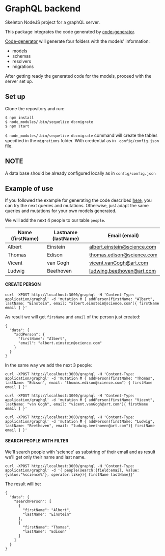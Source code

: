 # GraphQL backend
Skeleton NodeJS project for a graphQL server.

This package integrates the code generated by [code-generator](https://github.com/ScienceDb/graphql-server-model-codegen).

[Code-generator](https://github.com/ScienceDb/graphql-server-model-codegen) will generate four folders with the models' information:
* models
* schemas
* resolvers
* migrations

After getting ready the generated code for the models, proceed with the server set up.

## Set up

Clone the repository and run:
```
$ npm install
$ node_modules/.bin/sequelize db:migrate
$ npm start
```

``` $ node_modules/.bin/sequelize db:migrate ``` command will create the tables specified in the ```migrations``` folder.
With credential as in ``` config/config.json``` file.

## NOTE 
A data base should be already configured locally as in `config/config.json`

## Example of use
If you followed the example for generating the code described [here](https://github.com/ScienceDb/graphql-server-model-codegen), you can try the next queries and mutations. Otherwise, just adapt the same queries and mutations for your own models generated.

We will add the next 4 people to our table ``people``.

| Name (firstName) | Lastname (lastName) | Email (email) |
| --- | --- | --- |
| Albert | Einstein | albert.einstein@science.com |
| Thomas | Edison | thomas.edison@science.com |
| Vicent | van Gogh | vicent.vanGogh@art.com |
| Ludwig | Beethoven  | ludwing.beethoven@art.com |

#### CREATE PERSON 

```
curl -XPOST http://localhost:3000/graphql -H 'Content-Type: application/graphql' -d 'mutation M { addPerson(firstName: "Albert", lastName: "Einstein", email: "albert.einstein@science.com"){ firstName email } }'
```
As result we will get `firsName` and `email` of the person just created: 
```
{
  "data": {
    "addPerson": {
      "firstName": "Albert",
      "email": "albert.einstein@science.com"
    }
  }
}
```
In the same way we add the next 3 people:

```
curl -XPOST http://localhost:3000/graphql -H 'Content-Type: application/graphql' -d 'mutation M { addPerson(firstName: "Thomas", lastName: "Edison", email: "thomas.edison@science.com") { firstName email } }'

curl -XPOST http://localhost:3000/graphql -H 'Content-Type: application/graphql' -d 'mutation M { addPerson(firstName: "Vicent", lastName: "van Gogh", email: "vicent.vanGogh@art.com"){ firstName email } }'

curl -XPOST http://localhost:3000/graphql -H 'Content-Type: application/graphql' -d 'mutation M { addPerson(firstName: "Ludwig", lastName: "Beethoven", email: "ludwig.beethoven@art.com"){ firstName email } }'
```

#### SEARCH PEOPLE WITH FILTER

We'll search people with 'science' as substring of their email and as result we'll get only their name and last name.

```
curl -XPOST http://localhost:3000/graphql -H 'Content-Type: application/graphql' -d '{ people(search:{field:email, value:{value:"%science%"}, operator:like}){ firstName lastName}}'
```
The result will be:

```
{
  "data": {
    "searchPerson": [
      {
        "firstName": "Albert",
        "lastName": "Einstein"
      },
      {
        "firstName": "Thomas",
        "lastName": "Edison"
      }
    ]
  }
}
```
